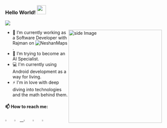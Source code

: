   ### Hello World!  <img src="https://github.com/sciencepal/sciencepal/blob/master/assets/Hi.gif" width="29px">
  ![](https://komarev.com/ghpvc/?username=hamedsj&label=Profile%20Visits&color=yellowgreen&style=flat)
  

<img src="https://media.giphy.com/media/3o7qDXzmWyT3BgcyGc/giphy.gif" alt="side Image" align="right" width="300" height="auto" />
  
  - 🔭 I’m currently working as a Software Developer with Rajman on ![NeshanMaps](https://play.google.com/store/apps/details?id=org.rajman.neshan.traffic.tehran.navigator).
  - 🌱 I’m trying to become an AI Specialist.
  - 💻 I'm currently using Android development as a way for living.
  - ⚡ I'm in love with deep diving into technologies and the math behind them.
  
  #### 📫 How to reach me:
  
  [<img src="https://img.icons8.com/color/48/000000/linkedin.png" width="3.5%"/>](https://www.linkedin.com/in/hamid-reza-shajaravi-187a5a102/) &nbsp;
  <a href="mailto:hamedsj5@gmail.com"> <img src="https://img.icons8.com/fluent/48/000000/gmail.png" width="3.5%"/> &nbsp;
  [<img src="https://img.icons8.com/fluent/48/000000/telegram-app.png" width="3.5%"/>](https://www.instagram.com/hamedsj5/)  &nbsp;
  [<img src="https://img.icons8.com/color/48/000000/twitter.png" width="3.5%"/>](https://twitter.com/Hamidsj5)  &nbsp;
  [<img src="https://img.icons8.com/fluent/48/000000/instagram-new.png" width="3.5%"/>](https://www.instagram.com/hamedsj5/)
  
